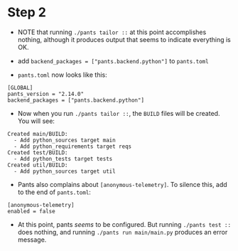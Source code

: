 # Step 2

- NOTE that running `./pants tailor ::` at this point accomplishes nothing,
  although it produces output that seems to indicate everything is OK.

- add `backend_packages = ["pants.backend.python"]` to `pants.toml`

- `pants.toml` now looks like this:

```
[GLOBAL]
pants_version = "2.14.0"
backend_packages = ["pants.backend.python"]
```

- Now when you run `./pants tailor ::`, the `BUILD` files will be
  created. You will see:

```
Created main/BUILD:
  - Add python_sources target main
  - Add python_requirements target reqs
Created test/BUILD:
  - Add python_tests target tests
Created util/BUILD:
  - Add python_sources target util
```

- Pants also complains about `[anonymous-telemetry]`. To silence this,
  add to the end of `pants.toml`:

```
[anonymous-telemetry]
enabled = false
```

- At this point, pants *seems* to be configured. But running `./pants test ::`
  does nothing, and running `./pants run main/main.py` produces an error message.
